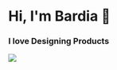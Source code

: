 # Hi, I'm Bardia 👋
### I love Designing Products

<img src="https://github.com/bardiahabibi/bardiahabibi/blob/main/GithubBanner.jpg" >



<!--
**bardiahabibi/bardiahabibi** is a ✨ _special_ ✨ repository because its `README.md` (this file) appears on your GitHub profile.

Here are some ideas to get you started:

- 🔭 I’m currently working on ...
- 🌱 I’m currently learning ...
- 👯 I’m looking to collaborate on ...
- 🤔 I’m looking for help with ...
- 💬 Ask me about ...
- 📫 How to reach me: ...
- 😄 Pronouns: ...
- ⚡ Fun fact: ...
-->
